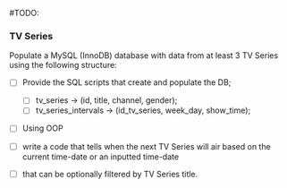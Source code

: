 #TODO:
### **TV Series**

Populate a MySQL (InnoDB) database with data from at least 3 TV Series using the following structure:

- [ ] Provide the SQL scripts that create and populate the DB;
  - [ ] tv_series -> (id, title, channel, gender);
  - [ ] tv_series_intervals -> (id_tv_series, week_day, show_time);
- [ ] Using OOP
- [ ] write a code that tells when the next TV Series will air based on the current time-date or an
  inputted time-date
- [ ] that can be optionally filtered by TV Series title.
   
